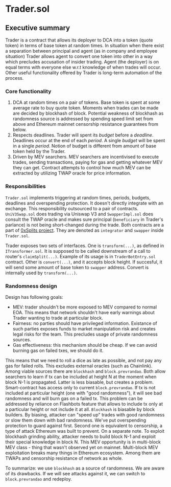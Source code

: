 # Trader.sol

## Executive summary
Trader is a contract that allows its deployer to DCA into a token (quote token) in terms of base token at random times. In situation when there exist a separation between principal and agent (as in company and employee situation) Trader allows agent to convert one token into other in a way which precludes accusation of insider trading. Agent (the deployer) is on equal terms with everyone else w.r.t knowledge of when trades will occur. Other useful functionality offered by Trader is long-term automation of the process.

### Core functionality
1. DCA at random times on a pair of tokens.
   Base token is spent at some average rate to buy quote token. Moments when trades can be made are decided by blockhash of block. Potential weakness of blockhash as randomness source is addressed by spending speed limit set from above and Ethereum mainnet censorship resistance guarantees from below.
2. Respects deadlines.
   Trader will spent its *budget* before a *deadline*. Deadlines occur at the end of each *period*. A single *budget* will be spent in a single *period*. Notion of budget is different from amount of base token held by the Trader.
3. Driven by MEV searchers.
   MEV searchers are incentivised to execute trades, sending transactions, paying for gas and getting whatever MEV they can get. Contract attempts to control how much MEV can be extracted by utilizing TWAP oracle for price information.

### Responsibilities
`Trader.sol` implements triggering at random times, periods, budgets, deadlines and overspending protection. It doesn't directly integrate with an exchange. This responsibility outsourced to a pair of contracts. `UniV3Swap.sol` does trading via Uniswap V3 and `SwapperImpl.sol` does consult the TWAP oracle and makes sure principal (`beneficiary` in Trader's parlance) is not being short-changed during the trade. Both contracts are a part of [0xSplits project](https://github.com/0xSplits/splits-swapper/). They are denoted as `integrator` and `swapper` inside `Trader.sol`.

Trader exposes two sets of interfaces. One is `transform(...)`, as defined in `ITransformer.sol`. It is supposed to be called downstream of a call to router's `claimSplit(...)`. Example of its usage is in `TraderBotEntry.sol` contract. Other is `convert(...)`, and it accepts block height. If succesful, it will send some amount of base token to `swapper` address. Convert is internally used by `transform(...)`.

### Randomness design
Design has following goals:
* MEV: trader shouldn't be more exposed to MEV compared to normal EOA. This means that network shouldn't have early warnings about Trader wanting to trade at particular block.
* Fairness: no parties should have privileged information. Existance of such parties exposes funds to market manipulation risk and creates legal risks for the team. This precludes usage of private randomness sources.
* Gas effectiveness: this mechanism should be cheap. If we can avoid burning gas on failed txes, we should do it.

This means that we need to roll a dice as late as possible, and not pay any gas for failed rolls. This excludes external oracles (such as Chainlink). Among viable sources there are `blockhash` and `block.prevrandao`. Both allow searchers to learn if tx can be included at height N at the moment when block N-1 is propagated. Latter is less biasable, but creates a problem. Smart-contract has access only to current `block.prevrandao`. If tx is not included at particular height (one with "good randomness"), it will see bad randomness and will burn gas on a failed tx. This problem can be addressed by reliance on Flashbots feature that allows to include tx only at a particular height or not include it at all. `Blockhash` is biasable by block builders. By biasing, attacker can "speed up" trades with good randomness or slow them down with bad randomness. We've put overspending protection to guard against first. Second one is equivalent to censorship, a type of attack Ethereum was built to prevent.
On a separate note. To exploit blockhash grinding ability, attacker needs to build block N-1 and exploit their special knowledge in block N. This MEV opportunity is in multi-block MEV class - thing that wasn't observed yet on mainnet. Multi-block MEV exploitation breaks many things in Ethereum ecosystem. Among them are TWAPs and censorship resistance of network as whole.

To summarize: we use `blockhash` as a source of randomness. We are aware of its drawbacks. If we will see attacks against it, we can switch to `block.prevrandao` and redeploy.
